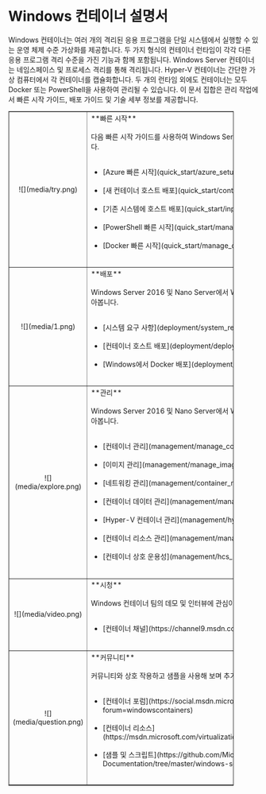 # Windows 컨테이너 설명서

Windows 컨테이너는 여러 개의 격리된 응용 프로그램을 단일 시스템에서 실행할 수 있는 운영 체제 수준 가상화를 제공합니다. 두 가지 형식의 컨테이너 런타임이 각각 다른 응용 프로그램 격리 수준을 가진 기능과 함께 포함됩니다. Windows Server 컨테이너는 네임스페이스 및 프로세스 격리를 통해 격리됩니다. Hyper-V 컨테이너는 간단한 가상 컴퓨터에서 각 컨테이너를 캡슐화합니다. 두 개의 런타임 외에도 컨테이너는 모두 Docker 또는 PowerShell을 사용하여 관리될 수 있습니다. 이 문서 집합은 관리 작업에서 빠른 시작 가이드, 배포 가이드 및 기술 세부 정보를 제공합니다.

<table border="1" style="background-color:FFFFCC;border-collapse:collapse;border:1px solid FFCC00;color:000000;width:90%" cellpadding="25" cellspacing="5">
<tr>
<td><center>![](media/try.png)</center></td>
<td>**빠른 시작**<br /><br />
다음 빠른 시작 가이드를 사용하여 Windows Server 및 Hyper-V 컨테이너를 사용해 봅니다.<br /><br />
<ul>
<li>[Azure 빠른 시작](quick_start/azure_setup.md)<br /><br /></li>
<li>[새 컨테이너 호스트 배포](quick_start/container_setup.md)<br /><br /></li>
<li>[기존 시스템에 호스트 배포](quick_start/inplace_setup.md)<br /><br /></li>
<li>[PowerShell 빠른 시작](quick_start/manage_powershell.md)<br /><br /></li>
<li>[Docker 빠른 시작](quick_start/manage_docker.md)<br /><br /></li>
</ul>
</td>
</tr>
<tr>
<td><center>![](media/1.png)</center></td>
<td>**배포**<br /><br />
Windows Server 2016 및 Nano Server에서 Windows 컨테이너를 배포하는 방법을 알아봅니다.<br /><br />
<ul>
<li>[시스템 요구 사항](deployment/system_requirements.md)<br /><br /></li>
<li>[컨테이너 호스트 배포](deployment/deployment.md)<br /><br /></li>
<li>[Windows에서 Docker 배포](deployment/docker_windows.md)<br /><br /></li>
</ul>
</td>
</tr>
<tr>
<td><center>![](media/explore.png)</center></td>
<td>**관리**<br /><br />
Windows Server 2016 및 Nano Server에서 Windows 컨테이너를 관리하는 방법을 알아봅니다.<br /><br />
<ul>
<li>[컨테이너 관리](management/manage_containers.md)<br /><br /></li>
<li>[이미지 관리](management/manage_images.md)<br /><br /></li>
<li>[네트워킹 관리](management/container_networking.md)<br /><br /></li>
<li>[컨테이너 데이터 관리](management/manage_data.md)<br /><br /></li>
<li>[Hyper-V 컨테이너 관리](management/hyperv_container.md)<br /><br /></li>
<li>[컨테이너 리소스 관리](management/manage_resources.md)<br /><br /></li>
<li>[컨테이너 상호 운용성](management/hcs_powershell.md)<br /><br /></li>
</ul>
</td>
</tr>
<tr>
<td><center>![](media/video.png)</center></td>
<td>**시청**<br /><br />
Windows 컨테이너 팀의 데모 및 인터뷰에 관심이 있으세요?<br /><br />
<ul>
<li>[컨테이너 채널](https://channel9.msdn.com/Blogs/containers)</li>
</ul>
<br />
</td>
</tr>
<tr>
<td><center>![](media/question.png)</center></td>
<td>**커뮤니티**<br /><br />
커뮤니티와 상호 작용하고 샘플을 사용해 보며 추가 리소스를 찾습니다.<br /><br />
<ul>
<li>[컨테이너 포럼](https://social.msdn.microsoft.com/Forums/en-US/home?forum=windowscontainers)<br /><br /></li>
<li>[컨테이너 리소스](https://msdn.microsoft.com/virtualization/community/community_overview)<br /><br /></li>
<li>[샘플 및 스크립트](https://github.com/Microsoft/Virtualization-Documentation/tree/master/windows-server-container-samples)<br /><br /></li>
</ul>
</td>
</tr>
</table>




<!--HONumber=Feb16_HO1-->
